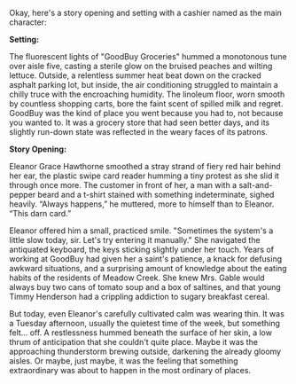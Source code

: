 Okay, here's a story opening and setting with a cashier named as the main character:

**Setting:**

The fluorescent lights of "GoodBuy Groceries" hummed a monotonous tune over aisle five, casting a sterile glow on the bruised peaches and wilting lettuce. Outside, a relentless summer heat beat down on the cracked asphalt parking lot, but inside, the air conditioning struggled to maintain a chilly truce with the encroaching humidity. The linoleum floor, worn smooth by countless shopping carts, bore the faint scent of spilled milk and regret. GoodBuy was the kind of place you went because you had to, not because you wanted to. It was a grocery store that had seen better days, and its slightly run-down state was reflected in the weary faces of its patrons.

**Story Opening:**

Eleanor Grace Hawthorne smoothed a stray strand of fiery red hair behind her ear, the plastic swipe card reader humming a tiny protest as she slid it through once more. The customer in front of her, a man with a salt-and-pepper beard and a t-shirt stained with something indeterminate, sighed heavily. “Always happens,” he muttered, more to himself than to Eleanor. “This darn card.”

Eleanor offered him a small, practiced smile. "Sometimes the system's a little slow today, sir. Let's try entering it manually." She navigated the antiquated keyboard, the keys sticking slightly under her touch. Years of working at GoodBuy had given her a saint's patience, a knack for defusing awkward situations, and a surprising amount of knowledge about the eating habits of the residents of Meadow Creek. She knew Mrs. Gable would always buy two cans of tomato soup and a box of saltines, and that young Timmy Henderson had a crippling addiction to sugary breakfast cereal.

But today, even Eleanor's carefully cultivated calm was wearing thin. It was a Tuesday afternoon, usually the quietest time of the week, but something felt… off. A restlessness hummed beneath the surface of her skin, a low thrum of anticipation that she couldn't quite place. Maybe it was the approaching thunderstorm brewing outside, darkening the already gloomy aisles. Or maybe, just maybe, it was the feeling that something extraordinary was about to happen in the most ordinary of places.
